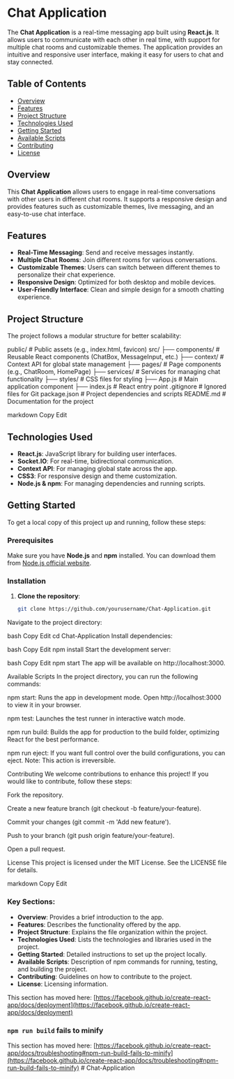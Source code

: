 # Chat Application

The **Chat Application** is a real-time messaging app built using **React.js**. It allows users to communicate with each other in real time, with support for multiple chat rooms and customizable themes. The application provides an intuitive and responsive user interface, making it easy for users to chat and stay connected.

## Table of Contents

- [Overview](#overview)
- [Features](#features)
- [Project Structure](#project-structure)
- [Technologies Used](#technologies-used)
- [Getting Started](#getting-started)
- [Available Scripts](#available-scripts)
- [Contributing](#contributing)
- [License](#license)

## Overview

This **Chat Application** allows users to engage in real-time conversations with other users in different chat rooms. It supports a responsive design and provides features such as customizable themes, live messaging, and an easy-to-use chat interface.

## Features

- **Real-Time Messaging**: Send and receive messages instantly.
- **Multiple Chat Rooms**: Join different rooms for various conversations.
- **Customizable Themes**: Users can switch between different themes to personalize their chat experience.
- **Responsive Design**: Optimized for both desktop and mobile devices.
- **User-Friendly Interface**: Clean and simple design for a smooth chatting experience.

## Project Structure

The project follows a modular structure for better scalability:

public/ # Public assets (e.g., index.html, favicon) src/ ├── components/ # Reusable React components (ChatBox, MessageInput, etc.) ├── context/ # Context API for global state management ├── pages/ # Page components (e.g., ChatRoom, HomePage) ├── services/ # Services for managing chat functionality ├── styles/ # CSS files for styling ├── App.js # Main application component ├── index.js # React entry point .gitignore # Ignored files for Git package.json # Project dependencies and scripts README.md # Documentation for the project

markdown
Copy
Edit

## Technologies Used

- **React.js**: JavaScript library for building user interfaces.
- **Socket.IO**: For real-time, bidirectional communication.
- **Context API**: For managing global state across the app.
- **CSS3**: For responsive design and theme customization.
- **Node.js & npm**: For managing dependencies and running scripts.

## Getting Started

To get a local copy of this project up and running, follow these steps:

### Prerequisites

Make sure you have **Node.js** and **npm** installed. You can download them from [Node.js official website](https://nodejs.org/).

### Installation

1. **Clone the repository**:
   ```bash
   git clone https://github.com/yourusername/Chat-Application.git
Navigate to the project directory:

bash
Copy
Edit
cd Chat-Application
Install dependencies:

bash
Copy
Edit
npm install
Start the development server:

bash
Copy
Edit
npm start
The app will be available on http://localhost:3000.

Available Scripts
In the project directory, you can run the following commands:

npm start: Runs the app in development mode. Open http://localhost:3000 to view it in your browser.

npm test: Launches the test runner in interactive watch mode.

npm run build: Builds the app for production to the build folder, optimizing React for the best performance.

npm run eject: If you want full control over the build configurations, you can eject. Note: This action is irreversible.

Contributing
We welcome contributions to enhance this project! If you would like to contribute, follow these steps:

Fork the repository.

Create a new feature branch (git checkout -b feature/your-feature).

Commit your changes (git commit -m 'Add new feature').

Push to your branch (git push origin feature/your-feature).

Open a pull request.

License
This project is licensed under the MIT License. See the LICENSE file for details.

markdown
Copy
Edit

### Key Sections:
- **Overview**: Provides a brief introduction to the app.
- **Features**: Describes the functionality offered by the app.
- **Project Structure**: Explains the file organization within the project.
- **Technologies Used**: Lists the technologies and libraries used in the project.
- **Getting Started**: Detailed instructions to set up the project locally.
- **Available Scripts**: Description of npm commands for running, testing, and building the project.
- **Contributing**: Guidelines on how to contribute to the project.
- **License**: Licensing information.

This section has moved here: [https://facebook.github.io/create-react-app/docs/deployment](https://facebook.github.io/create-react-app/docs/deployment)

### `npm run build` fails to minify

This section has moved here: [https://facebook.github.io/create-react-app/docs/troubleshooting#npm-run-build-fails-to-minify](https://facebook.github.io/create-react-app/docs/troubleshooting#npm-run-build-fails-to-minify)
#   C h a t - A p p l i c a t i o n 
 
 
